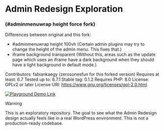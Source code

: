 # Admin Redesign Exploration
### (#adminmenuwrap height force fork)

Differences between original and this fork:
- #adminmenuwrap height 100vh (Certain admin plugins may try to change the height of the admin menu. This fixes that.)
- iframe background transparent (Without this, areas such as the update page which uses an iframe have a dark background when they should have a light background in default mode.)

Contributors: fabiankaegy (zerosonesfun for this forked version)
Requires at least: 6.7
Tested up to: 6.7.1
Stable tag: 0.1.2
Requires PHP: 8.0
License: GPLv2 or later
License URI: <https://www.gnu.org/licenses/gpl-2.0.html>

[![Playground Demo Link](https://img.shields.io/wordpress/plugin/v/safe-svg?logo=wordpress&logoColor=%23fff&label=Playground%20Demo&labelColor=%233858e9&color=%233858e9)](https://playground.wordpress.net/?blueprint-url=https://raw.githubusercontent.com/fabiankaegy/wp-admin-redesign-exploration/main/_playground/blueprint.json)

> [!WARNING]
> This is an exploratory repository. The goal to see what the Admin Redesign design actually feels like in a real WordPress environment. This is not a production-ready codebase.
